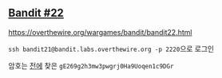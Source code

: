 ## [Bandit #22](https://overthewire.org/wargames/bandit/bandit22.html)

https://overthewire.org/wargames/bandit/bandit22.html
> 

``` ssh bandit21@bandit.labs.overthewire.org -p 2220 ```으로 로그인  

암호는 [전에](./bandit21.md) 찾은 ```gE269g2h3mw3pwgrj0Ha9Uoqen1c9DGr```
